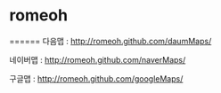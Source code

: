 # romeoh
======
다음맵 : http://romeoh.github.com/daumMaps/

네이버맵 : http://romeoh.github.com/naverMaps/

구글맵 : http://romeoh.github.com/googleMaps/


 
